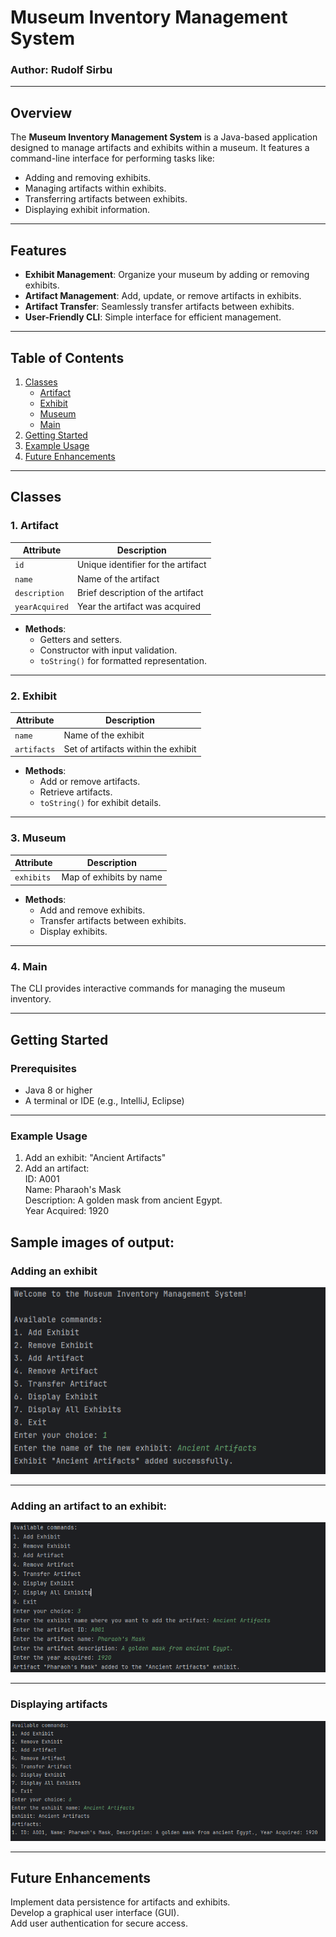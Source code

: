 # Museum Inventory Management System

### Author: Rudolf Sirbu

---

## Overview
The **Museum Inventory Management System** is a Java-based application designed to manage artifacts and exhibits within a museum. It features a command-line interface for performing tasks like:
- Adding and removing exhibits.
- Managing artifacts within exhibits.
- Transferring artifacts between exhibits.
- Displaying exhibit information.

---

## Features
- **Exhibit Management**: Organize your museum by adding or removing exhibits.
- **Artifact Management**: Add, update, or remove artifacts in exhibits.
- **Artifact Transfer**: Seamlessly transfer artifacts between exhibits.
- **User-Friendly CLI**: Simple interface for efficient management.

---

## Table of Contents
1. [Classes](#classes)
    - [Artifact](#artifact)
    - [Exhibit](#exhibit)
    - [Museum](#museum)
    - [Main](#main)
2. [Getting Started](#getting-started)
3. [Example Usage](#example-usage)
4. [Future Enhancements](#future-enhancements)


---

## Classes

### 1. Artifact
| **Attribute**     | **Description**                    |
|--------------------|------------------------------------|
| `id`              | Unique identifier for the artifact |
| `name`            | Name of the artifact              |
| `description`     | Brief description of the artifact |
| `yearAcquired`    | Year the artifact was acquired    |

- **Methods**:
    - Getters and setters.
    - Constructor with input validation.
    - `toString()` for formatted representation.

---

### 2. Exhibit
| **Attribute**      | **Description**                    |
|---------------------|------------------------------------|
| `name`             | Name of the exhibit               |
| `artifacts`        | Set of artifacts within the exhibit |

- **Methods**:
    - Add or remove artifacts.
    - Retrieve artifacts.
    - `toString()` for exhibit details.

---

### 3. Museum
| **Attribute**      | **Description**                    |
|---------------------|------------------------------------|
| `exhibits`         | Map of exhibits by name            |

- **Methods**:
    - Add and remove exhibits.
    - Transfer artifacts between exhibits.
    - Display exhibits.

---

### 4. Main
The CLI provides interactive commands for managing the museum inventory.

---

## Getting Started

### Prerequisites
- Java 8 or higher
- A terminal or IDE (e.g., IntelliJ, Eclipse)
---
### Example Usage
1. Add an exhibit: "Ancient Artifacts"   
2. Add an artifact:  
   ID: A001   
   Name: Pharaoh's Mask   
   Description: A golden mask from ancient Egypt.  
   Year Acquired: 1920

## Sample images of output:

### Adding an exhibit
![img.png](img.png) 

---

### Adding an artifact to an exhibit:
![img_1.png](img_1.png)

---

### Displaying artifacts
![img_2.png](img_2.png)

---

## Future Enhancements  
Implement data persistence for artifacts and exhibits.  
Develop a graphical user interface (GUI).  
Add user authentication for secure access.





